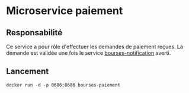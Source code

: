 # Microservice paiement

## Responsabilité

Ce service a pour rôle d'effectuer les demandes de paiement reçues.
La demande est validée une fois le service [bourses-notification](https://github.com/jp-gouigoux/bourses/tree/master/notification) averti.

## Lancement

    docker run -d -p 8686:8686 bourses-paiement
